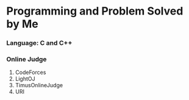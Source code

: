 # Programming and Problem Solved by Me

### Language: C and C++

### Online Judge
1. CodeForces
2. LightOJ
3. TimusOnlineJudge
4. URI
